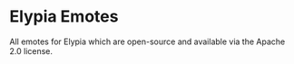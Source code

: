 # Elypia Emotes

All emotes for Elypia which are open-source and available via the Apache 2.0 license.